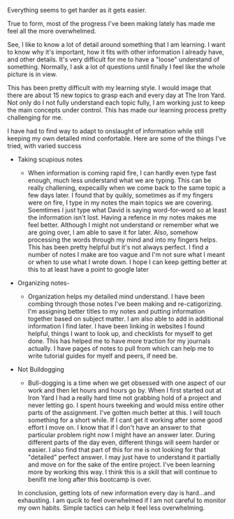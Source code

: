Everything seems to get harder as it gets easier. 

True to form, most of the progress I've been making lately has made me feel all the more overwhelmed. 

See, I like to know a lot of detail around something that I am learning. I want to know why it's important, how it fits with other information I already have, and other details. It's very difficult for me to have a "loose" understand of something. Normally, I ask a lot of questions until finally I feel like the whole picture is in view.  

This has been pretty difficult with my learning style. I would image that there are about 15 new topics to grasp each and every day at The Iron Yard. Not only do I not fully understand each topic fully, I am working just to keep the main concepts under control. This has made our learning process pretty challenging for me. 

I have had to find way to adapt to onslaught of information while still keeping my own detailed mind confortable. Here are some of the things I've tried, with varied success

- Taking scupious notes
  - When information is coming rapid fire, I can hardly even type fast enough, much less understand what we are typing. This can be really challening, expecailly when we come back to the same topic a few days later. I found that by quikly, sometimes as if my fingers were on fire, I type in my notes the main topics we are covering. Soemtimes I just type what David is saying word-for-word so at least the information isn't lost. 
    Having a refence in my notes makes me feel better. Although I might not understand or remember what we are going over, I am able to save it for later. Also, somehow processing the words through my mind and into my fingers helps. 
    This has been pretty helpful but it's not always perfect. I find a number of notes I make are too vague and I'm not sure what I meant or when to use what I wrote down. I hope I can keep getting better at this to at least have a point to google later
    
- Organizing notes-
  - Organization helps my detailed mind understand. I have been combing through those notes I've been making and re-catigorizing. I'm assigning better titles to my notes and putting information together based on subject matter. I am also able to add in additional information I find later. I have been linking in websites I found helpful, things I want to look up, and checklists for myself to get done. 
  This has helped me to have more traction for my journals actually. I have pages of notes to pull from which can help me to write tutorial guides for myelf and peers, if need be. 
  
- Not Bulldogging
  - Bull-dogging is a time when we get obsessed with one aspect of our work and then let hours and hours go by. When I first started out at Iron Yard I had a really hard time not grabbing hold of a project and never letting go. I spent hours tweeking and would miss entire other parts of the assignment. 
  I've gotten much better at this. I will touch something for a short while. If I cant get it working after some good effort I move on. I know that if I don't have an answer to that particular problem right now I might have an answer later. During different parts of the day even, different things will seem harder or easier. 
  I also find that part of this for me is not looking for that "detailed" perfect answer. I may just have to understand it partially and move on for the sake of the entire project. I've been learning more by working this way. I think this is a skill that will continue to benifit me long after this bootcamp is over. 
  
  In conclusion, getting lots of new information every day is hard...and exhausting. I am qucik to feel overwhelmed if I am not careful to monitor my own habits. Simple tactics can help it feel less overwhelming. 
